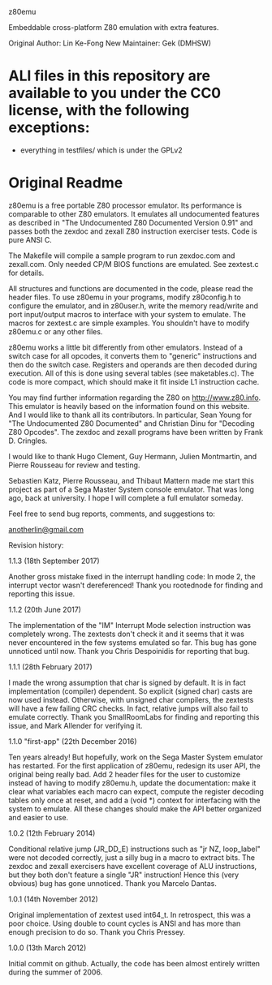 z80emu

Embeddable cross-platform Z80 emulation with extra features.

Original Author: Lin Ke-Fong
New Maintainer: Gek (DMHSW) 

# ALl files in this repository are available to you under the CC0 license, with the following exceptions:

* everything in testfiles/ which is under the GPLv2

# Original Readme
z80emu is a free portable Z80 processor emulator. Its performance is comparable
to other Z80 emulators. It emulates all undocumented features as described in 
"The Undocumented Z80 Documented Version 0.91" and passes both the zexdoc and 
zexall Z80 instruction exerciser tests. Code is pure ANSI C.
 
The Makefile will compile a sample program to run zexdoc.com and zexall.com.
Only needed CP/M BIOS functions are emulated. See zextest.c for details.
 
All structures and functions are documented in the code, please read the header
files. To use z80emu in your programs, modify z80config.h to configure the 
emulator, and in z80user.h, write the memory read/write and port input/output 
macros to interface with your system to emulate. The macros for zextest.c are 
simple examples. You shouldn't have to modify z80emu.c or any other files.
 
z80emu works a little bit differently from other emulators. Instead of a switch
case for all opcodes, it converts them to "generic" instructions and then do
the switch case. Registers and operands are then decoded during execution. All 
of this is done using several tables (see maketables.c). The code is more 
compact, which should make it fit inside L1 instruction cache.
 
You may find further information regarding the Z80 on http://www.z80.info. This
emulator is heavily based on the information found on this website. And I would
like to thank all its contributors. In particular, Sean Young for "The 
Undocumented Z80 Documented" and Christian Dinu for "Decoding Z80 Opcodes". The
zexdoc and zexall programs have been written by Frank D. Cringles.
 
I would like to thank Hugo Clement, Guy Hermann, Julien Montmartin, and Pierre
Rousseau for review and testing.
 
Sebastien Katz, Pierre Rousseau, and Thibaut Mattern made me start this project
as part of a Sega Master System console emulator. That was long ago, back at
university. I hope I will complete a full emulator someday.
 
Feel free to send bug reports, comments, and suggestions to:
 
anotherlin@gmail.com
 
Revision history:

1.1.3 (18th September 2017)

Another gross mistake fixed in the interrupt handling code: In mode 2, the 
interrupt vector wasn't dereferenced! Thank you rootednode for finding and
reporting this issue.

1.1.2 (20th June 2017)

The implementation of the "IM" Interrupt Mode selection instruction was 
completely wrong. The zextests don't check it and it seems that it was never
encountered in the few systems emulated so far. This bug has gone unnoticed 
until now. Thank you Chris Despoinidis for reporting that bug.

1.1.1 (28th February 2017)

I made the wrong assumption that char is signed by default. It is in fact 
implementation (compiler) dependent. So explicit (signed char) casts are now
used instead. Otherwise, with unsigned char compilers, the zextests will have
a few failing CRC checks. In fact, relative jumps will also fail to emulate 
correctly. Thank you SmallRoomLabs for finding and reporting this issue, and 
Mark Allender for verifying it.
 
1.1.0 "first-app" (22th December 2016)

Ten years already! But hopefully, work on the Sega Master System emulator has 
restarted. For the first application of z80emu, redesign its user API, the
original being really bad. Add 2 header files for the user to customize instead
of having to modify z80emu.h, update the documentation: make it clear what 
variables each macro can expect, compute the register decoding tables only once
at reset, and add a (void *) context for interfacing with the system to 
emulate. All these changes should make the API better organized and easier to 
use. 
 
1.0.2 (12th February 2014)
 
Conditional relative jump (JR_DD_E) instructions such as "jr NZ, loop_label"
were not decoded correctly, just a silly bug in a macro to extract bits. The 
zexdoc and zexall exercisers have excellent coverage of ALU instructions, but
they both don't feature a single "JR" instruction! Hence this (very obvious)
bug has gone unnoticed. Thank you Marcelo Dantas.
 
1.0.1 (14th November 2012)
 
Original implementation of zextest used int64_t. In retrospect, this was a poor 
choice. Using double to count cycles is ANSI and has more than enough precision 
to do so. Thank you Chris Pressey.
 
1.0.0 (13th March 2012)
 
Initial commit on github. Actually, the code has been almost entirely written 
during the summer of 2006.
